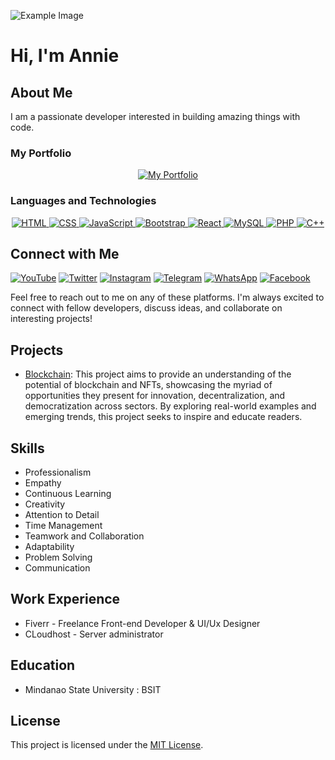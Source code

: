 ![Example Image](rocket.gif)

# Hi, I'm Annie

## About Me
I am a passionate developer interested in building amazing things with code.

### My Portfolio
<p align="center">
  <a href="https://annie-nesh.netlify.app/">
    <img src="https://img.icons8.com/nolan/64/github.png" alt="My Portfolio" />
  </a>
</p>

### Languages and Technologies

<p align="center">
  <a href="YOUR_HTML_BADGE_LINK">
    <img src="https://img.shields.io/badge/HTML5-E34F26?logo=html5&logoColor=white&style=social" alt="HTML" />
  </a>
  <a href="#">
    <img src="https://img.shields.io/badge/CSS3-1572B6?logo=css3&logoColor=white&style=social" alt="CSS" />
  </a>
  <a href="YOUR_JAVASCRIPT_BADGE_LINK">
    <img src="https://img.shields.io/badge/JavaScript-F7DF1E?logo=javascript&logoColor=black&style=social" alt="JavaScript" />
  </a>
  <a href="YOUR_BOOTSTRAP_BADGE_LINK">
    <img src="https://img.shields.io/badge/Bootstrap-563D7C?logo=bootstrap&logoColor=white&style=social" alt="Bootstrap" />
  </a>
  <a href="YOUR_REACT_BADGE_LINK">
    <img src="https://img.shields.io/badge/React-61DAFB?logo=react&logoColor=black&style=social" alt="React" />
  </a>
  <a href="YOUR_MYSQL_BADGE_LINK">
    <img src="https://img.shields.io/badge/MySQL-4479A1?logo=mysql&logoColor=white&style=social" alt="MySQL" />
  </a>
  <a href="YOUR_PHP_BADGE_LINK">
    <img src="https://img.shields.io/badge/PHP-777BB4?logo=php&logoColor=white&style=social" alt="PHP" />
  </a>
  <a href="YOUR_CPLUSPLUS_BADGE_LINK">
    <img src="https://img.shields.io/badge/C++-00599C?logo=c%2B%2B&logoColor=white&style=social" alt="C++" />
  </a>
</p>

## Connect with Me

[![YouTube](https://img.shields.io/badge/YouTube-red?style=for-the-badge&logo=youtube)](https://www.youtube.com/your-channel-link)
[![Twitter](https://img.shields.io/badge/Twitter-blue?style=for-the-badge&logo=twitter)](https://twitter.com/your-twitter-handle)
[![Instagram](https://img.shields.io/badge/Instagram-pink?style=for-the-badge&logo=instagram)](https://www.instagram.com/your-instagram-handle)
[![Telegram](https://img.shields.io/badge/Telegram-blue?style=for-the-badge&logo=telegram)](https://t.me/your-telegram-username)
[![WhatsApp](https://img.shields.io/badge/WhatsApp-green?style=for-the-badge&logo=whatsapp)](https://wa.me/your-phone-number)
[![Facebook](https://img.shields.io/badge/Facebook-blue?style=for-the-badge&logo=facebook)](https://www.facebook.com/your-facebook-profile)

Feel free to reach out to me on any of these platforms. I'm always excited to connect with fellow developers, discuss ideas, and collaborate on interesting projects!

## Projects
- [Blockchain](https://hannie404.github.io/blockchain/): This project aims to provide an understanding of the potential of blockchain and NFTs, showcasing the myriad of opportunities they present for innovation, decentralization, and democratization across sectors. By exploring real-world examples and emerging trends, this project seeks to inspire and educate readers.

## Skills
- Professionalism
- Empathy
- Continuous Learning
- Creativity
- Attention to Detail
- Time Management
- Teamwork and Collaboration
- Adaptability
- Problem Solving
- Communication

## Work Experience
- Fiverr - Freelance Front-end Developer & UI/Ux Designer
- CLoudhost - Server administrator
## Education
- Mindanao State University : BSIT

## License
This project is licensed under the [MIT License](LICENSE).
